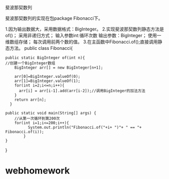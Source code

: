 ﻿斐波那契数列

斐波那契数列的实现在包package Fibonacci下。

1.因为输出数据大，采用数据格式：BigInteger。
2.实现斐波那契数列静态方法是of()；
	采用非递归方式；
	输入参数int:循环次数 输出参数：BigInteger；
	使用一维数组存储；
	每次调用前两个数的值。
3.在主函数中Fibonacci.of();直接调用静态方法。
public  class Fibonacci{
	
	public static BigInteger of(int n){
	//创建一个BigInteger数组
		BigInteger arr[] = new BigInteger[n+1];
	
	    arr[0]=BigInteger.valueOf(0);
	    arr[1]=BigInteger.valueOf(1);
	    for(int i=2;i<=n;i++){
	      arr[i] = arr[i-1].add(arr[i-2]);//调用BigInteger的加法方法
	    }
	    return arr[n];
	  }

	public static void main(String[] args) {
		//从第一次循环到第200次
		for(int i=1;i<=200;i++){
		      System.out.println("Fibonacci.of("+i+ ")"+ " == "+ Fibonacci.of(i));
		    }
	}
}
# webhomework
